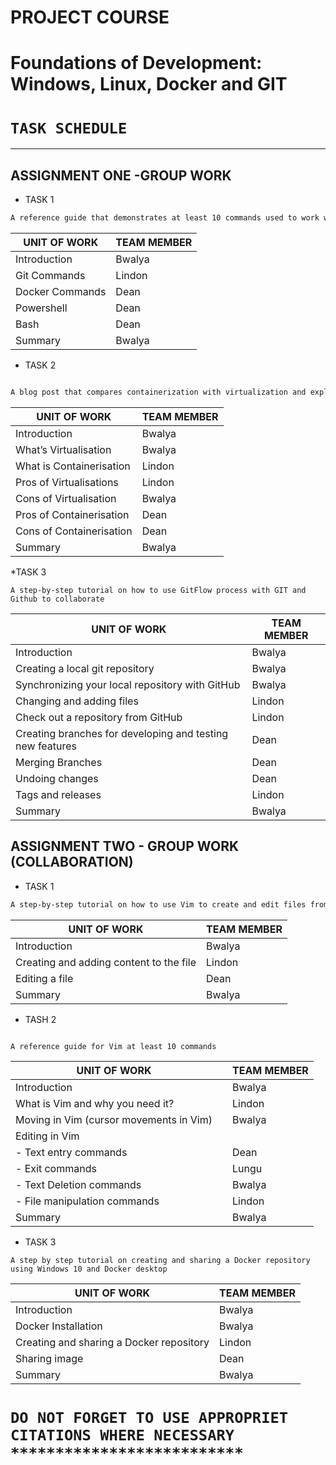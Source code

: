 # PROJECT COURSE
 # Foundations of Development: Windows, Linux, Docker and GIT
 # **```TASK SCHEDULE```** 

___

## ASSIGNMENT ONE -GROUP WORK
* TASK 1

 ```bash
 A reference guide that demonstrates at least 10 commands used to work with GIT, Docker, PowerShell, and Bash respectively.
 ```

| UNIT OF WORK | TEAM MEMBER |
| ------ | -------- |
| Introduction  | Bwalya   |
| Git Commands  |  Lindon |
| Docker Commands |  Dean|
| Powershell  |Dean  |
| Bash |Dean  |
|Summary| Bwalya|

* TASK 2

``` bash

A blog post that compares containerization with virtualization and explains the pros and cons of each.
```` 

| UNIT OF WORK | TEAM MEMBER |
| ------ | -------- |
| Introduction  | Bwalya   |
| What’s Virtualisation  |  Bwalya  |
| What is Containerisation|  Lindon |
| Pros of Virtualisations |Lindon   |
| Cons of Virtualisation |Bwalya |
| Pros of Containerisation | Dean|
| Cons of Containerisation | Dean |
|Summary|Bwalya|

*TASK 3

``` A step-by-step tutorial on how to use GitFlow process with GIT and Github to collaborate ```

| UNIT OF WORK |	TEAM MEMBER |
| ----------- | ---------- |
|Introduction |	Bwalya |
|Creating a local git repository |	Bwalya |
|Synchronizing your local repository with GitHub | Bwalya|
|Changing and adding files |	Lindon |
| Check out a repository from GitHub |	Lindon |
| Creating branches for developing and testing new features | 	Dean|
| Merging Branches |	Dean |
| Undoing changes |	Dean |
| Tags and releases |	Lindon |
| Summary	| Bwalya |


## ASSIGNMENT TWO - GROUP WORK (COLLABORATION)

* TASK 1

``` BASH
A step-by-step tutorial on how to use Vim to create and edit files from the Linux command line
```
|UNIT OF WORK |	TEAM MEMBER |
| --------| --------|
|Introduction |	Bwalya |
|Creating and adding content to the file |	Lindon |
| Editing a file |	Dean |
| Summary |	Bwalya |

* TASH 2

```` BASH

A reference guide for Vim at least 10 commands 

````



| UNIT OF WORK ||TEAM MEMBER | 
| -------|  ----- | ----|
|Introduction |	|Bwalya |
|What is Vim and why you need it?| |Lindon | 
|Moving in Vim (cursor movements in Vim) ||	Bwalya | 
|Editing in Vim| | |
|-	Text entry commands||Dean|
|-	Exit commands||Lungu|
|-	Text Deletion commands|| Bwalya|
|-	File manipulation commands||Lindon|	
|Summary ||	Bwalya |

* TASK 3


``` A step by step tutorial on creating and sharing a Docker repository using Windows 10 and Docker desktop ```

| UNIT OF WORK |	TEAM MEMBER |
| ---- | ---|
|Introduction| Bwalya|	
|Docker Installation|Bwalya|	
|Creating and sharing a Docker repository| Lindon |	
|Sharing image	| Dean |
|Summary |Bwalya|	


# `` DO NOT FORGET TO USE APPROPRIET CITATIONS WHERE NECESSARY ************************** ``
